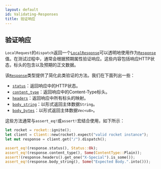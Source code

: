 ```yaml
---
layout: default
id: Validating-Responses
title: 验证响应
---
```


## 验证响应

`LocalRequest`的`dispatch`返回一个[`LocalResponse`](https://api.rocket.rs/v0.4/rocket/local/struct.LocalResponse.html)可以透明地使用作为[`Response`](https://api.rocket.rs/v0.4/rocket/struct.Response.html)值。在测试过程中，通常会根据预期属性验证响应。这些内容包括响应HTTP状态，标头的包含以及预期的正文数据。

该[`Response`](https://api.rocket.rs/v0.4/rocket/struct.Response.html)类型提供了简化此类验证的方法。我们在下面列出一些：

- [`status`](https://api.rocket.rs/v0.4/rocket/struct.Response.html#method.status)：返回响应中的HTTP状态。
- [`content_type`](https://api.rocket.rs/v0.4/rocket/struct.Response.html#method.content_type)：返回响应中的Content-Type标头。
- [`headers`](https://api.rocket.rs/v0.4/rocket/struct.Response.html#method.headers)：返回响应中所有标头的映射。
- [`body_string`](https://api.rocket.rs/v0.4/rocket/struct.Response.html#method.body_string)：以形式返回主体数据`String`。
- [`body_bytes`](https://api.rocket.rs/v0.4/rocket/struct.Response.html#method.body_bytes)：以形式返回主体数据`Vec<u8>`。

这些方法通常与`assert_eq!`或`assert!`宏结合使用，如下所示：

```rust
let rocket = rocket::ignite();
let client = Client::new(rocket).expect("valid rocket instance");
let mut response = client.get("/").dispatch();

assert_eq!(response.status(), Status::Ok);
assert_eq!(response.content_type(), Some(ContentType::Plain));
assert!(response.headers().get_one("X-Special").is_some());
assert_eq!(response.body_string(), Some("Expected Body.".into()));
```

